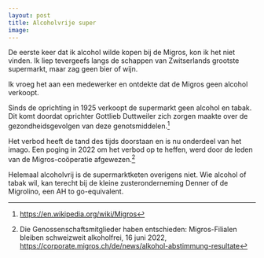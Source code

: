 ```yaml
---
layout: post
title: Alcoholvrije super
image:
---
```


De eerste keer dat ik alcohol wilde kopen bij de Migros, kon ik het niet vinden. Ik liep tevergeefs langs de schappen van Zwitserlands grootste supermarkt, maar zag geen bier of wijn.

Ik vroeg het aan een medewerker en ontdekte dat de Migros geen alcohol verkoopt.

Sinds de oprichting in 1925 verkoopt de supermarkt geen alcohol en tabak. Dit komt doordat oprichter Gottlieb Duttweiler zich zorgen maakte over de gezondheidsgevolgen van deze genotsmiddelen.[^1]

Het verbod heeft de tand des tijds doorstaan en is nu onderdeel van het imago. Een poging in 2022 om het verbod op te heffen, werd door de leden van de Migros-coöperatie afgewezen.[^2]

Helemaal alcoholvrij is de supermarktketen overigens niet. Wie alcohol of tabak wil, kan terecht bij de kleine zusteronderneming Denner of de Migrolino, een AH to go-equivalent.

[^1]: <https://en.wikipedia.org/wiki/Migros>

[^2]: Die Genossenschaftsmitglieder haben entschieden: Migros-Filialen bleiben schweizweit alkoholfrei, 16 juni 2022, <https://corporate.migros.ch/de/news/alkohol-abstimmung-resultate>
